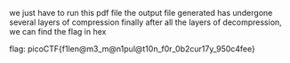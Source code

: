we just have to run this pdf file
the output file generated has undergone several layers of compression
finally after all the layers of decompression, we can find the flag
in hex

flag: picoCTF{f1len@m3_m@n1pul@t10n_f0r_0b2cur17y_950c4fee}
